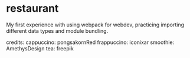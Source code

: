 # restaurant
My first experience with using webpack for webdev, practicing importing different data types and module bundling. 

credits: 
cappuccino: pongsakornRed
frappuccino: iconixar
smoothie: AmethysDesign
tea: freepik